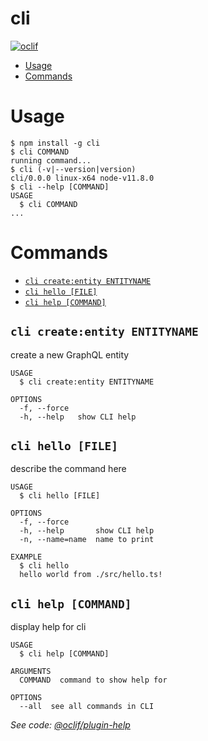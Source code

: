 cli
===



[![oclif](https://img.shields.io/badge/cli-oclif-brightgreen.svg)](https://oclif.io)

<!-- toc -->
* [Usage](#usage)
* [Commands](#commands)
<!-- tocstop -->
# Usage
<!-- usage -->
```sh-session
$ npm install -g cli
$ cli COMMAND
running command...
$ cli (-v|--version|version)
cli/0.0.0 linux-x64 node-v11.8.0
$ cli --help [COMMAND]
USAGE
  $ cli COMMAND
...
```
<!-- usagestop -->
# Commands
<!-- commands -->
* [`cli create:entity ENTITYNAME`](#cli-createentity-entityname)
* [`cli hello [FILE]`](#cli-hello-file)
* [`cli help [COMMAND]`](#cli-help-command)

## `cli create:entity ENTITYNAME`

create a new GraphQL entity

```
USAGE
  $ cli create:entity ENTITYNAME

OPTIONS
  -f, --force
  -h, --help   show CLI help
```

## `cli hello [FILE]`

describe the command here

```
USAGE
  $ cli hello [FILE]

OPTIONS
  -f, --force
  -h, --help       show CLI help
  -n, --name=name  name to print

EXAMPLE
  $ cli hello
  hello world from ./src/hello.ts!
```

## `cli help [COMMAND]`

display help for cli

```
USAGE
  $ cli help [COMMAND]

ARGUMENTS
  COMMAND  command to show help for

OPTIONS
  --all  see all commands in CLI
```

_See code: [@oclif/plugin-help](https://github.com/oclif/plugin-help/blob/v2.1.6/src/commands/help.ts)_
<!-- commandsstop -->
